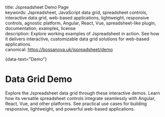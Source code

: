 title: Jspreadsheet Demo Page  
keywords: Jspreadsheet, JavaScript data grid, spreadsheet controls, interactive data grid, web-based applications, lightweight, responsive controls, agnostic platform, Angular, React, Vue, spreadsheet-like plugin, documentation, examples, license  
description: Explore working examples of Jspreadsheet in action. See how it delivers interactive, customizable data grid solutions for web-based applications.  
canonical: https://bossanova.uk/jspreadsheet/demo

<div class="center">  

{data-text="Demo"}
# Data Grid Demo

Explore the Jspreadsheet data grid through these interactive demos. Learn how its versatile spreadsheet controls integrate seamlessly with Angular, React, Vue, and other platforms. See practical use cases for building responsive, lightweight, and powerful web-based applications.

<lm-demo></lm-demo>

<div class="space200"></div>  

</div>  
